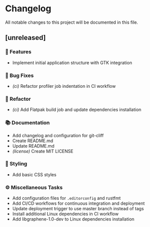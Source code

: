 # Changelog

All notable changes to this project will be documented in this file.

## [unreleased]

### 🚀 Features

- Implement initial application structure with GTK integration

### 🐛 Bug Fixes

- *(ci)* Refactor profiler job indentation in CI workflow

### 🚜 Refactor

- *(ci)* Add Flatpak build job and update dependencies installation

### 📚 Documentation

- Add changelog and configuration for git-cliff
- Create README.md
- Update README.md
- *(license)* Create MIT LICENSE

### 🎨 Styling

- Add basic CSS styles

### ⚙️ Miscellaneous Tasks

- Add configuration files for `.editorconfig` and rustfmt
- Add CI/CD workflows for continuous integration and deployment
- Update deployment trigger to use master branch instead of tags
- Install additional Linux dependencies in CI workflow
- Add libgraphene-1.0-dev to Linux dependencies installation

<!-- generated by git-cliff -->
